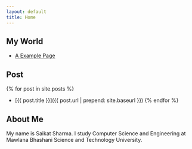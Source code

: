 ```yaml
---
layout: default
title: Home
---
```


## My World

* [A Example Page](./pages/another-page.html)

## Post

{% for post in site.posts %}
* [{{ post.title }}]({{ post.url | prepend: site.baseurl }})
{% endfor %}

## About Me
My name is Saikat Sharma. I study Computer Science and Engineering at Mawlana Bhashani Science and Technology University.
